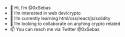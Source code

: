 - 👋 Hi, I’m @0xSebas
- 👀 I’m interested in web dev/crypto
- 🌱 I’m currently learning html/css/react/js/solidity
- 💞️ I’m looking to collaborate on anyhing crypto related
- 📫 You can reach me via Twitter @0xSebas

<!---
0xSebas/0xSebas is a ✨ special ✨ repository because its `README.md` (this file) appears on your GitHub profile.
You can click the Preview link to take a look at your changes.
--->
